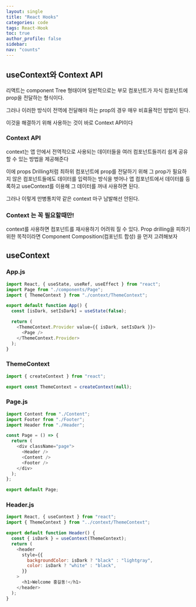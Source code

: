 ```yaml
---
layout: single
title: "React Hooks"
categories: code
tags: React-Hook
toc: true
author_profile: false
sidebar:
nav: "counts"
---
```


## useContext와 Context API

리액트는 component Tree 형태이며
일반적으로는 부모 컴포넌트가 자식 컴포넌트에
prop을 전달하는 형식이다.

그러나 이러한 방식이 전역에 전달해야 하는 prop의 경우
매우 비효율적인 방법이 된다.

이것을 해결하기 위해 사용하는 것이 바로 Context API이다

### Context API

context는 앱 안에서 전역적으로 사용되는 데이터들을
여러 컴포넌트들끼리 쉽게 공유할 수 있는 방법을 제공해준다

이에 props Drilling처럼 최하위 컴포넌트에 prop를 전달하기 위해
그 prop가 필요하지 않은 컴포넌트들에도 데이터를 입력하는 방식을
벗어나 앱 컴포넌트에서 데이터를 등록하고
useContext를 이용해 그 데이터를 꺼내 사용하면 된다.

그러나 이렇게 만병통치약 같은 context 마구 남발해선 안된다.

### Context 는 꼭 필요할때만!

context를 사용하면 컴포넌트를 재사용하기 어려워 질 수 있다.
Prop drilling을 피하기 위한 목적이라면 Component Composition(컴포넌트 합성)
을 먼저 고려해보자

## useContext

### App.js

```javascript
import React, { useState, useRef, useEffect } from "react";
import Page from "./components/Page";
import { ThemeContext } from "./context/ThemeContext";

export default function App() {
  const [isDark, setIsDark] = useState(false);

  return (
    <ThemeContext.Provider value={{ isDark, setIsDark }}>
      <Page />
    </ThemeContext.Provider>
  );
}
```

### ThemeContext

```javascript
import { createContext } from "react";

export const ThemeContext = createContext(null);
```

### Page.js

```javascript
import Content from "./Content";
import Footer from "./Footer";
import Header from "./Header";

const Page = () => {
  return (
    <div className="page">
      <Header />
      <Content />
      <Footer />
    </div>
  );
};

export default Page;
```

### Header.js

```javascript
import React, { useContext } from "react";
import { ThemeContext } from "../context/ThemeContext";

export default function Header() {
  const { isDark } = useContext(ThemeContext);
  return (
    <header
      style={{
        backgroundColor: isDark ? "black" : "lightgray",
        color: isDark ? "white" : "black",
      }}
    >
      <h1>Welcome 홍길동!</h1>
    </header>
  );
}
```
